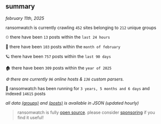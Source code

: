 
## summary
_february 11th, 2025_

ransomwatch is currently crawling `452` sites belonging to `212` unique groups

⏲ there have been `13` posts within the `last 24 hours`

🦈 there have been `103` posts within the `month of february`

🪐 there have been `757` posts within the `last 90 days`

🏚 there have been `309` posts within the `year of 2025`

_⚙️ there are currently `96` online hosts & `136` custom parsers._

🦕 ransomwatch has been running for `3 years, 5 months and 6 days` and indexed `14615` posts

_all data  [(groups)](http://ransomwhat.telemetry.ltd/groups) and [(posts)](http://ransomwhat.telemetry.ltd/posts) is available in JSON (updated hourly)_

> ransomwatch is fully [open source](https://github.com/joshhighet/ransomwatch#ransomwatch--). please consider [sponsoring](https://github.com/sponsors/joshhighet) if you find it useful!
